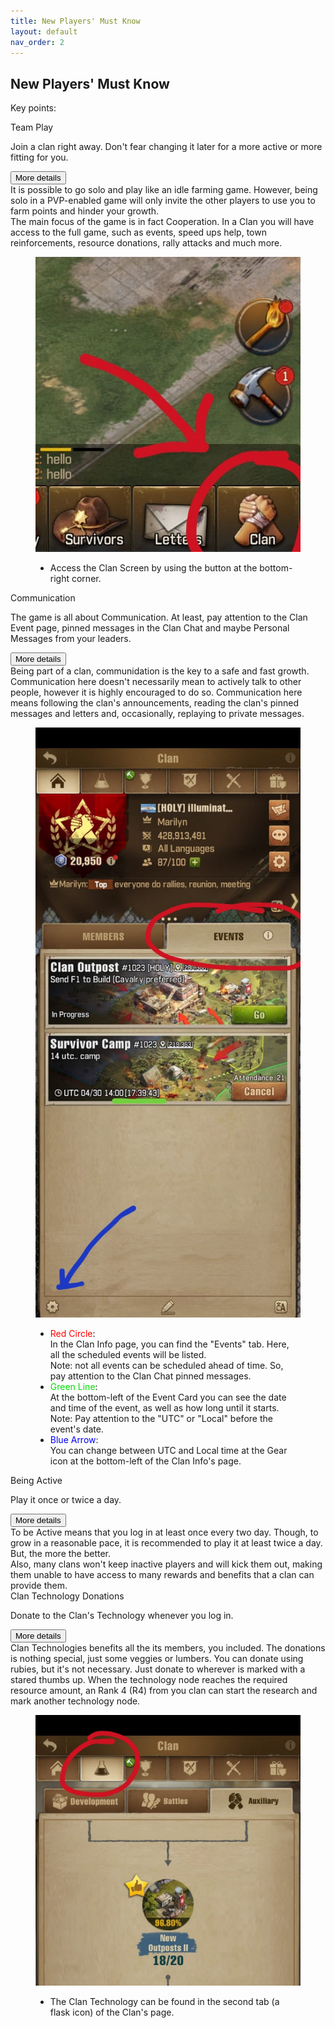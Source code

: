 ```yaml
---
title: New Players' Must Know
layout: default
nav_order: 2
---
```


<style>
  .card-title {
    margin-top: 0;
  }

  .ul {
    content: none;
  }
</style>

<h2>New Players' Must Know</h2>
<p>Key points:</p>
<div class="d-grid gap-3">
  <div class="card">
    <div class="card-header">Team Play</div>
    <div class="card-body">
      <p class="card-text sumup">
        Join a clan right away. Don't fear changing it later for a more active or more fitting for you.
      </p>
      <div class="accordion">
        <div class="accordion-item">
          <div class="accordion-header">
            <button class="accordion-button collapsed p-2" type="button" data-bs-toggle="collapse"
              data-bs-target="#team-play" aria-expanded="false" aria-controls="team-play">
              More details
            </button>
          </div>
          <div class="accordion-collapse details collapse" id="team-play">
            <div class="accordion-body">
              It is possible to go solo and play like an idle farming game. However, being solo in a PVP-enabled game
              will only invite the other players to use you to farm points and hinder your growth.<br>
              The main focus of the game is in fact Cooperation. In a Clan you will have access to the full game, such
              as events, speed ups help, town reinforcements, resource donations, rally attacks and much more.
            </div>
          </div>
        </div>
      </div>
    </div>
    <div class="card-footer">
      <figure class="figure row">
        <img src="assets/clan-button.jpeg" class="figure-img col"
          alt="Clan button is located at the bottom-right corner of your screen">
        <figcaption class="figure-caption col">
          <ul class="list-group">
            <li class="list-group-item">
              Access the Clan Screen by using the button at the bottom-right corner.
            </li>
          </ul>
        </figcaption>
      </figure>
    </div>
  </div>
  <div class="card">
    <div class="card-header">Communication</div>
    <div class="card-body">
      <p class="card-text sumup">
        The game is all about Communication. At least, pay attention to the Clan Event page, pinned messages in the
        Clan Chat and maybe Personal Messages from your leaders.
      </p>
      <div class="accordion">
        <div class="accordion-item">
          <div class="accordion-header">
            <button class="accordion-button collapsed p-2" type="button" data-bs-toggle="collapse"
              data-bs-target="#communidation" aria-expanded="false" aria-controls="communidation">
              More details
            </button>
          </div>
          <div class="accordion-collapse details collapse" id="communidation">
            <div class="accordion-body">
              Being part of a clan, communidation is the key to a safe and fast growth.<br>
              Communication here doesn't necessarily mean to actively talk to other people, however
              it is highly encouraged to do so. Communication here means following the clan's
              announcements, reading the clan's pinned messages and letters and, occasionally,
              replaying to private messages.
            </div>
          </div>
        </div>
      </div>
    </div>
    <div class="card-footer">
      <figure class="figure row">
        <img src="assets/clan-event-screen.jpeg" class="figure-img col"
          alt="In the overview Clan screen, there is an 'Event' tab.">
        <figcaption class="figure-caption col">
          <ul class="list-group">
            <li class="list-group-item">
              <span style="color: red;">Red Circle</span>:<br>
              In the Clan Info page, you can find the "Events" tab. Here, all the scheduled events will be listed.<br>
              Note: not all events can be scheduled ahead of time. So, pay attention to the Clan Chat pinned messages.
            </li>
            <li class="list-group-item">
              <span style="color: #0D0;">Green Line</span>:<br>
              At the bottom-left of the Event Card you can see the date and time of the event, as well as how long until it starts.
              Note: Pay attention to the "UTC" or "Local" before the event's date.
            </li>
            <li class="list-group-item">
              <span style="color: blue;">Blue Arrow</span>:<br>
              You can change between UTC and Local time at the Gear icon at the bottom-left of the Clan Info's page.
            </li>
          </ul>
        </figcaption>
      </figure>
    </div>
  </div>
  <div class="card">
    <div class="card-header">Being Active</div>
    <div class="card-body">
      <p class="card-text sumup">
        Play it once or twice a day.
      </p>
      <div class="accordion">
        <div class="accordion-item">
          <div class="accordion-header">
            <button class="accordion-button collapsed p-2" type="button" data-bs-toggle="collapse"
              data-bs-target="#being-active" aria-expanded="false" aria-controls="being-active">
              More details
            </button>
          </div>
          <div class="accordion-collapse details collapse" id="being-active">
            <div class="accordion-body">
              To be Active means that you log in at least once every two day. Though,
              to grow in a reasonable pace, it is recommended to play it at least
              twice a day. But, the more the better.<br>
              Also, many clans won't keep inactive players and will kick them out, making
              them unable to have access to many rewards and benefits that a clan can provide them.
            </div>
          </div>
        </div>
      </div>
    </div>
  </div>
  
  <div class="card">
    <div class="card-header">Clan Technology Donations</div>
    <div class="card-body">
      <p class="card-text sumup">
        Donate to the Clan's Technology whenever you log in.
      </p>
      <div class="accordion">
        <div class="accordion-item">
          <div class="accordion-header">
            <button class="accordion-button collapsed p-2" type="button" data-bs-toggle="collapse"
              data-bs-target="#communidation" aria-expanded="false" aria-controls="communidation">
              More details
            </button>
          </div>
          <div class="accordion-collapse details collapse" id="communidation">
            <div class="accordion-body">
              Clan Technologies benefits all the its members, you included. The donations is nothing 
              special, just some veggies or lumbers. You can donate using rubies, but it's not necessary. 
              Just donate to wherever is marked with a stared thumbs up. When the technology node reaches 
              the required resource amount, an Rank 4 (R4) from you clan can start the research and mark 
              another technology node.
            </div>
          </div>
        </div>
      </div>
    </div>
    <div class="card-footer">
      <figure class="figure row">
        <img src="assets/clan-research-screen.jpeg" class="figure-img col"
          alt="In the overview Clan screen, there is an 'Event' tab.">
        <figcaption class="figure-caption col">
          <ul class="list-group">
            <li class="list-group-item">
              The Clan Technology can be found in the second tab (a flask icon) of the Clan's page.
            </li>
          </ul>
        </figcaption>
      </figure>
    </div>
  </div>
</div>

<link href="https://cdn.jsdelivr.net/npm/bootstrap@5.3.3/dist/css/bootstrap.min.css" rel="stylesheet">
<script src="https://cdn.jsdelivr.net/npm/bootstrap@5.3.3/dist/js/bootstrap.bundle.min.js"></script>